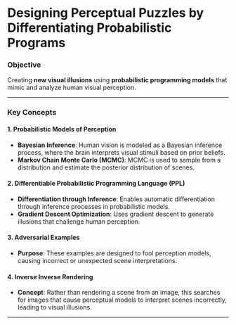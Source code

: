 # Designing Perceptual Puzzles by Differentiating Probabilistic Programs

### Objective
Creating **new visual illusions** using **probabilistic programming models** that mimic and analyze human visual perception.

---

### Key Concepts

#### 1. Probabilistic Models of Perception
- **Bayesian Inference**: Human vision is modeled as a Bayesian inference process, where the brain interprets visual stimuli based on prior beliefs.
- **Markov Chain Monte Carlo (MCMC)**: MCMC is used to sample from a distribution and estimate the posterior distribution of scenes.

#### 2. Differentiable Probabilistic Programming Language (PPL)
- **Differentiation through Inference**: Enables automatic differentiation through inference processes in probabilistic models.
- **Gradient Descent Optimization**: Uses gradient descent to generate illusions that challenge human perception.

#### 3. Adversarial Examples
- **Purpose**: These examples are designed to fool perception models, causing incorrect or unexpected scene interpretations.

#### 4. Inverse Inverse Rendering
- **Concept**: Rather than rendering a scene from an image, this searches for images that cause perceptual models to interpret scenes incorrectly, leading to visual illusions.

---


